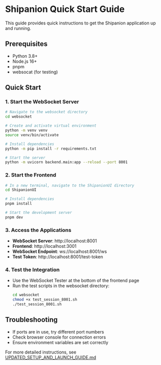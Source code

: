 # Shipanion Quick Start Guide

This guide provides quick instructions to get the Shipanion application up and running.

## Prerequisites

- Python 3.8+
- Node.js 16+
- pnpm
- websocat (for testing)

## Quick Start

### 1. Start the WebSocket Server

```bash
# Navigate to the websocket directory
cd websocket

# Create and activate virtual environment
python -m venv venv
source venv/bin/activate

# Install dependencies
python -m pip install -r requirements.txt

# Start the server
python -m uvicorn backend.main:app --reload --port 8001
```

### 2. Start the Frontend

```bash
# In a new terminal, navigate to the ShipanionUI directory
cd ShipanionUI

# Install dependencies
pnpm install

# Start the development server
pnpm dev
```

### 3. Access the Applications

- **WebSocket Server**: http://localhost:8001
- **Frontend**: http://localhost:3001
- **WebSocket Endpoint**: ws://localhost:8001/ws
- **Test Token**: http://localhost:8001/test-token

### 4. Test the Integration

- Use the WebSocket Tester at the bottom of the frontend page
- Run the test scripts in the websocket directory:
  ```bash
  cd websocket
  chmod +x test_session_8001.sh
  ./test_session_8001.sh
  ```

## Troubleshooting

- If ports are in use, try different port numbers
- Check browser console for connection errors
- Ensure environment variables are set correctly

For more detailed instructions, see [UPDATED_SETUP_AND_LAUNCH_GUIDE.md](UPDATED_SETUP_AND_LAUNCH_GUIDE.md)
